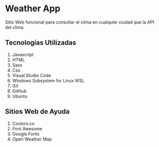 # Weather App

Sitio Web funcional para consultar el clima en cualquier ciudad que la API del clima.

## Tecnologías Utilizadas

1. Javascript
2. HTML
3. Sass
4. Css
5. Visual Studio Code
6. Windows Subsystem for Linux WSL
7. Git
8. GitHub
9. Ubuntu

## Sitios Web de Ayuda

1. Coolors.co
2. Font Awesome
3. Google Fonts
4. Open Weather Map
